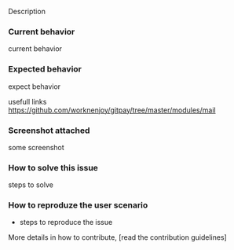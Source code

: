 Description 

### Current behavior
current behavior

### Expected behavior
expect behavior

usefull links
https://github.com/worknenjoy/gitpay/tree/master/modules/mail

### Screenshot attached
some screenshot

### How to solve this issue
steps to solve

### How to reproduze the user scenario

 - steps to reproduce the issue

More details in how to contribute, [read the contribution guidelines]
